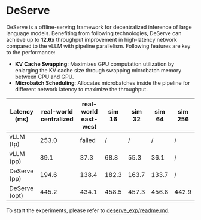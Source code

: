 # DeServe

DeServe is a offline-serving framework for decentralized inference of large language models. Benefiting from following technologies, DeServe can achieve up to **12.6x** throughput improvement in high-latency network compared to the vLLM with pipeline parallelism. Following features are key to the performance:

- **KV Cache Swapping**: Maximizes GPU computation utilization by enlarging the KV cache size through swapping microbatch memory between CPU and GPU. 
- **Microbatch Scheduling**: Allocates microbatches inside the pipeline for different network latency to maximize the throughput.

| Latency (ms)  | real-world centralized | real-world east-west | sim 16 | sim 32 | sim 64 | sim 256 |
|----------------|-----------------------|----------------------|--------|--------|--------|---------|
| vLLM (tp)      | 253.0                 | failed               | /      | /      | /      | /       |
| vLLM (pp)      | 89.1                  | 37.3                 | 68.8   | 55.3   | 36.1   | /       |
| DeServe (pp)   | 194.6                 | 138.4                | 182.3  | 163.7  | 133.7  | /       |
| DeServe (opt)  | 445.2                 | 434.1                | 458.5  | 457.3  | 456.8  | 442.9   |

To start the experiments, please refer to [deserve_exp/readme.md](deserve_exp/readme.md).